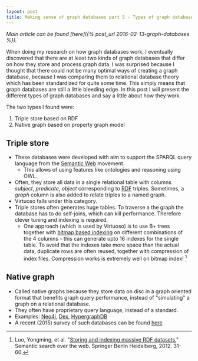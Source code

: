 ```yaml
---
layout: post
title: Making sense of graph databases part 5 - Types of graph databases
---
```


_Main article can be found [here]({% post_url 2016-02-13-graph-databases %})._

When doing my research on how graph databases work, I eventually discovered that there are at least two kinds of graph databases that differ on how they store and process graph data. I was surprised because I thought that there could not be many optimal ways of creating a graph database, because I was comparing them to relational database theory which has been standardized for quite some time. This simply means that graph databases are still a little bleeding edge. In this post I will present the different types of graph databases and say a little about how they work.


The two types I found were:

1. Triple store based on RDF
2. Native graph based on property graph model

## Triple store
* These databases were developed with aim to support the SPARQL query language from the [Semantic Web](https://en.wikipedia.org/wiki/Semantic_Web) movement.
  * This allows of using features like ontologies and reasoning using OWL.
* Often, they store all data in a single relational table with columns _subject_, _predicate_, _object_ corresponding to [RDF](https://en.wikipedia.org/wiki/Resource_Description_Framework) triples. Sometimes, a _graph_ column is also added to relate triples to a named graph.
* Virtuoso falls under this category.
* Triple stores often generates huge tables. To traverse a the graph the database has to do self-joins, which can kill performance. Therefore clever tuning and indexing is required.
  * One approach (which is used by Virtuoso) is to use B+ trees together with [bitmap based indexing](https://en.wikipedia.org/wiki/Bitmap_index) on different combinations of the 4 columns - this can generate upto 16 indexes for the single table. To avoid that the indexes take more space than the actual data, duplicate rows are often reused, together with compression of index files. Compression works is extremely well on bitmap index! [^1]

## Native graph
* Called native graphs because they store data on disc in a graph oriented format that benefits graph query performance, instead of "simulating" a graph on a relational database.
* They often have proprietary query language, instead of a standard.
* Examples: [Neo4j](https://en.wikipedia.org/wiki/Neo4j), [Dex](https://en.wikipedia.org/wiki/DEX_(Graph_database)), [HypergraphDB](http://hypergraphdb.org/)
* A recent (2015) survey of such databases can be found [here](http://ieeexplore.ieee.org/xpl/articleDetails.jsp?tp=&arnumber=7148480&url=http%3A%2F%2Fieeexplore.ieee.org%2Fxpls%2Fabs_all.jsp%3Farnumber%3D7148480)



[^1]: Luo, Yongming, et al. "[Storing and indexing massive RDF datasets.](http://www.win.tue.nl/~yluo/seeqr/files/11survey.pdf)" Semantic search over the web. Springer Berlin Heidelberg, 2012. 31-60.
[^2]: Robinson, I., Webber, J. & Eifrem, E. (2013). [Graph databases](http://graphdatabases.com). Sebastopol, Calif. Sebastopol, CA: O'Reilly Media,O'Reilly Media, Inc. Can also use this blog [post](http://neo4j.com/blog/other-graph-database-technologies/)




